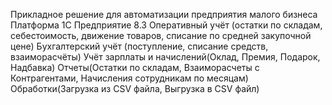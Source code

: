 Прикладное решение для автоматизации предприятия малого бизнеса Платформа 1С Предприятие 8.3
Оперативный учёт (остатки по складам, себестоимость, движение товаров, списание по средней закупочной цене)
Бухгалтерский учёт (поступление, списание средств, взаиморасчёты)
Учёт зарплаты и начислений(Оклад, Премия, Подарок, Надбавка)
Отчеты(Остатки по складам, Взаиморасчеты с Контрагентами, Начисления сотрудникам по месяцам)
Обработки(Загрузка из CSV файла, Выгрузка в CSV файл)
